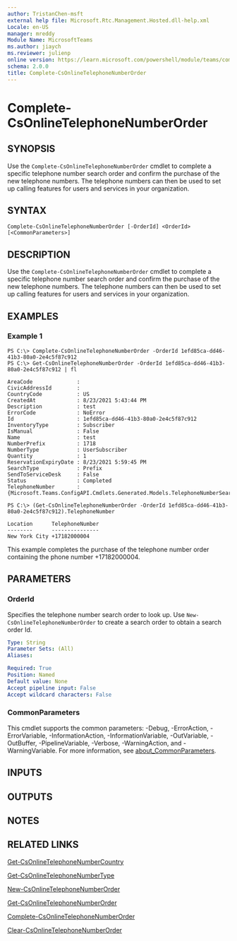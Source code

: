 ```yaml
---
author: TristanChen-msft
external help file: Microsoft.Rtc.Management.Hosted.dll-help.xml
Locale: en-US
manager: mreddy
Module Name: MicrosoftTeams
ms.author: jiaych
ms.reviewer: julienp
online version: https://learn.microsoft.com/powershell/module/teams/complete-csonlinetelephonenumberorder
schema: 2.0.0
title: Complete-CsOnlineTelephoneNumberOrder
---
```


# Complete-CsOnlineTelephoneNumberOrder

## SYNOPSIS

Use the `Complete-CsOnlineTelephoneNumberOrder` cmdlet to complete a specific telephone number search order and confirm the purchase of the new telephone numbers. The telephone numbers can then be used to set up calling features for users and services in your organization.

## SYNTAX

```
Complete-CsOnlineTelephoneNumberOrder [-OrderId] <OrderId> [<CommonParameters>]
```

## DESCRIPTION

Use the `Complete-CsOnlineTelephoneNumberOrder` cmdlet to complete a specific telephone number search order and confirm the purchase of the new telephone numbers. The telephone numbers can then be used to set up calling features for users and services in your organization.

## EXAMPLES

### Example 1
```
PS C:\> Complete-CsOnlineTelephoneNumberOrder -OrderId 1efd85ca-dd46-41b3-80a0-2e4c5f87c912
PS C:\> Get-CsOnlineTelephoneNumberOrder -OrderId 1efd85ca-dd46-41b3-80a0-2e4c5f87c912 | fl

AreaCode              :
CivicAddressId        :
CountryCode           : US
CreatedAt             : 8/23/2021 5:43:44 PM
Description           : test
ErrorCode             : NoError
Id                    : 1efd85ca-dd46-41b3-80a0-2e4c5f87c912
InventoryType         : Subscriber
IsManual              : False
Name                  : test
NumberPrefix          : 1718
NumberType            : UserSubscriber
Quantity              : 1
ReservationExpiryDate : 8/23/2021 5:59:45 PM
SearchType            : Prefix
SendToServiceDesk     : False
Status                : Completed
TelephoneNumber       : {Microsoft.Teams.ConfigAPI.Cmdlets.Generated.Models.TelephoneNumberSearchResult}

PS C:\> (Get-CsOnlineTelephoneNumberOrder -OrderId 1efd85ca-dd46-41b3-80a0-2e4c5f87c912).TelephoneNumber

Location      TelephoneNumber
--------      ---------------
New York City +17182000004
```

This example completes the purchase of the telephone number order containing the phone number +17182000004.

## PARAMETERS

### OrderId
Specifies the telephone number search order to look up. Use `New-CsOnlineTelephoneNumberOrder` to create a search order to obtain a search order Id.

```yaml
Type: String
Parameter Sets: (All)
Aliases:

Required: True
Position: Named
Default value: None
Accept pipeline input: False
Accept wildcard characters: False
```

### CommonParameters
This cmdlet supports the common parameters: -Debug, -ErrorAction, -ErrorVariable, -InformationAction, -InformationVariable, -OutVariable, -OutBuffer, -PipelineVariable, -Verbose, -WarningAction, and -WarningVariable. For more information, see [about_CommonParameters](https://go.microsoft.com/fwlink/?LinkID=113216).

## INPUTS

## OUTPUTS

## NOTES

## RELATED LINKS

[Get-CsOnlineTelephoneNumberCountry](https://learn.microsoft.com/powershell/module/teams/get-csonlinetelephonenumbercountry)

[Get-CsOnlineTelephoneNumberType](https://learn.microsoft.com/powershell/module/teams/get-csonlinetelephonenumbertype)

[New-CsOnlineTelephoneNumberOrder](https://learn.microsoft.com/powershell/module/teams/new-csonlinetelephonenumberorder)

[Get-CsOnlineTelephoneNumberOrder](https://learn.microsoft.com/powershell/module/teams/get-csonlinetelephonenumberorder)

[Complete-CsOnlineTelephoneNumberOrder](https://learn.microsoft.com/powershell/module/teams/complete-csonlinetelephonenumberorder)

[Clear-CsOnlineTelephoneNumberOrder](https://learn.microsoft.com/powershell/module/teams/clear-csonlinetelephonenumberorder)

